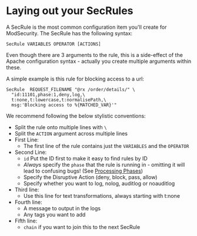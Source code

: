 # Laying out your SecRules

A SecRule is the most common configuration item you'll create for ModSecurity. The SecRule has the following syntax:

```ApacheConf
SecRule VARIABLES OPERATOR [ACTIONS]
```
	
Even though there are 3 arguments to the rule, this is a side-effect of the Apache configuration syntax - actually you create multiple arguments within these.

A simple example is this rule for blocking access to a url:

```ApacheConf
SecRule  REQUEST_FILENAME "@rx /order/details/" \
  "id:11101,phase:1,deny,log,\
  t:none,t:lowercase,t:normalisePath,\
  msg:'Blocking access to %{MATCHED_VAR}'"
```

We recommend following the below stylistic conventions:

* Split the rule onto multiple lines with `\`
* Split the `ACTION` argument across multiple lines
* First Line:
	* The first line of the rule contains just the `VARIABLES` and the `OPERATOR`
* Second Line:
	* 	`id` Put the ID first to make it easy to find rules by ID
	*  *Always* specify the `phase` that the rule is running in - omitting it will lead to confusing bugs! (See [Processing Phases](https://github.com/SpiderLabs/ModSecurity/wiki/Reference-Manual#Processing_Phases))
	*  Specify the Disruptive Action (deny, block, pass, allow)
	*  Specify whether you want to log, nolog, auditlog or noauditlog
*  Third line:
	*  Use this line for text transformations, always starting with t:none
*  Fourth line:
	*  A message to output in the logs
	*  Any tags you want to add
*  Fifth line:
	* `chain` if you want to join this to the next SecRule
